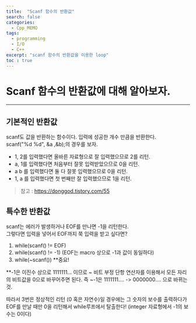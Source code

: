 ```yaml
---
title:  "Scanf 함수의 반환값"
search: false
categories: 
  - Cpp_MEMO
tags:
  - programming
  - I/O
  - C++
excerpt: "scanf 함수의 반환값을 이용한 loop"
toc : true
---
```


# Scanf 함수의 반환값에 대해 알아보자.
___

## 기본적인 반환값
scanf도 값을 반환하는 함수이다. 입력에 성공한 개수 만큼을 반환한다.   
scanf("%d %d", &a ,&b);의 경우를 보자. 
- 1, 2를 입력했다면 올바른 자료형으로 잘 입력했으므로 2를 리턴.
- a, 1를 입력했다면 처음부터 잘못 입력받았으므로 0을 리턴.
- a b 를 입력했다면 둘 다 잘못 입력했으므로 0을 리턴.
- 1, a 를 입력했다면 첫 번째만 잘 입력했으므로 1을 리턴.

> 참고 : https://donggod.tistory.com/55

## 특수한 반환값
scanf는 에러가 발생하거나 EOF를 만나면 -1을 리턴한다.  
그렇다면 입력을 넣어서 EOF까지 쭉 입력을 받고 싶다면? 
1. while(scanf() != EOF)
2. while(scanf() != -1) (EOF는 macro 상으로 -1과 값이 동일하다)
3. while(~scanf()) **중요!

**-1은 이진수 상으로 1111111... 이므로 ~ 비트 부정 단항 연산자를 이용해서 모든 자리의 비트값을 0으로 바꾸어주면 된다.
즉 ~-1은 1111111.... -> 0000000.... 으로 바뀌는 것.

따라서 3번은 정상적인 리턴 (0 혹은 자연수)일 경우에는 그 숫자의 보수를 출력하다가 EOF를 만날 때만 0을 리턴해서 while루프에서 탈출한다! (integer 자료형에서 -1의 보수는 0이다)